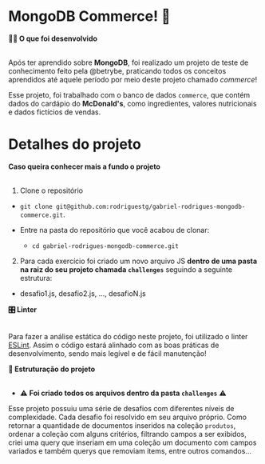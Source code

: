 # MongoDB Commerce! :game_die:

  <summary>
    <strong>👨‍💻 O que foi desenvolvido</strong>
  </summary><br>

  Após ter aprendido sobre **MongoDB**, foi realizado um projeto de teste de conhecimento feito pela @betrybe, praticando todos os conceitos aprendidos até aquele período por meio deste projeto chamado _commerce_!

  Esse projeto, foi trabalhado com o banco de dados `commerce`, que contém dados do cardápio do **McDonald's**, como ingredientes, valores nutricionais e dados fictícios de vendas.
  

# Detalhes do projeto

  <summary>
    <strong>Caso queira conhecer mais a fundo o projeto</strong>
  </summary><br>

  1. Clone o repositório

  - `git clone git@github.com:rodriguestg/gabriel-rodrigues-mongodb-commerce.git`.

  - Entre na pasta do repositório que você acabou de clonar:
    - `cd gabriel-rodrigues-mongodb-commerce.git`

  2. Para cada exercício foi criado um novo arquivo JS **dentro de uma pasta na raiz do seu projeto chamada `challenges`** seguindo a seguinte estrutura:

  - desafio1.js, desafio2.js, ..., desafioN.js

  <summary>
    <strong>🎛 Linter</strong>
  </summary><br>

  Para fazer a análise estática do código neste projeto, foi utilizado o linter [ESLint](https://eslint.org/). Assim o código estará alinhado com as boas práticas de desenvolvimento, sendo mais legível e de fácil manutenção!


  <summary>
    <strong>👷 Estruturação do projeto</strong>
  </summary><br>

  - ⚠ **Foi criado todos os arquivos dentro da pasta `challenges`** ⚠

  Esse projeto possuiu uma série de desafios com diferentes níveis de complexidade. Cada desafio foi resolvido em seu arquivo próprio. Como retornar a quantidade de documentos inseridos na coleção `produtos`, ordenar a coleção com alguns critérios, filtrando campos a ser exibidos, criei uma query que inseriam em uma coleção um documento com campos variados e também querys que removiam items, entre outros comandos...

<!-- Olá, Tryber!
Esse é apenas um arquivo inicial para o README do seu projeto no qual você pode customizar e reutilizar todas as vezes que for executar o trybe-publisher.

Para deixá-lo com a sua cara, basta alterar o seguinte arquivo da sua máquina: ~/.student-repo-publisher/custom/_NEW_README.md

É essencial que você preencha esse documento por conta própria, ok?
Não deixe de usar nossas dicas de escrita de README de projetos, e deixe sua criatividade brilhar!
:warning: IMPORTANTE: você precisa deixar nítido:
- quais arquivos/pastas foram desenvolvidos por você; 
- quais arquivos/pastas foram desenvolvidos por outra pessoa estudante;
- quais arquivos/pastas foram desenvolvidos pela Trybe.
-->

